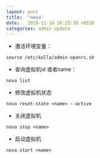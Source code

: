 ```yaml
---
layout: post
title:  "nova"
date:   2018-11-16 16:25:38 +0530
categories: admin update
---
```


* 激活环境变量：
```shell
source /etc/kolla/admin-openrc.sh
```

* 查询虚拟机id 或者name：
```shell
nova list

```

* 修改虚拟机状态
```shell
nova reset-state <name> --active
```

* 关闭虚拟机
```shell
nova stop <name>
```

* 启动虚拟机
```shell
nova start <name>
```